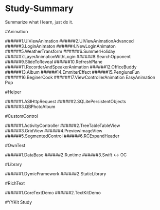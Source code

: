 Study-Summary
============

Summarize what I learn, just do it.

#Animation

######1.UIViewAnimation
######2.UIViewAnimationAdvanced
######3.LoginAnimaton
######4.NewLoginAnimaton
######5.WeatherTransform
######6.SummerHoliday
######7.LayerAnimationWithLogin
######8.SearchOpponent
######9.SlideToReveal
######10.RefreshPlane
######11.RecorderAndSpeakerAnimation
######12.OfficeBuddy
######13.Album
######14.EmmiterEffect
######15.PengiunsFun
######16.BeginerCook
######17.ViewControllerAnimation EasyAnimation Pop

#Helper

######1.ASIHttpRequest
######2.SQLitePersistentObjects
######3.QBPhotoAlbum

#CustomControl

######1.ActivityController
######2.TreeTableTableView
######3.GridView
######4.PreviewImageView
######5.SegmentedControl
######6.RCExpandHeader

#OwnTest

######1.DataBase
######2.Runtime
######3.Swift <-> OC

#Library

######1.DymicFramework
######2.StaticLibrary

#RichText

######1.CoreTextDemo
######2.TextKitDemo

#YYKit Study

